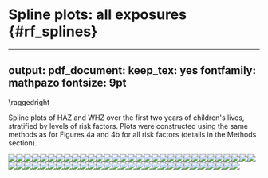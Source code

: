 # Spline plots: all exposures {#rf_splines}

---
output:
  pdf_document:
    keep_tex: yes
fontfamily: mathpazo
fontsize: 9pt
---

<!-- --- -->
<!-- output: html_document -->
<!-- #runtime: shiny -->
<!-- --- -->

\raggedright


Spline plots of HAZ and WHZ over the first two years of children's lives, stratified by levels of risk factors. Plots were constructed using the same methods as for Figures 4a and 4b for all risk factors (details in the Methods section).





<!-- # ```{r Embed Shiny App, echo = FALSE} -->
<!-- # knitr::include_app("https://anmolseth.shinyapps.io/spline-risk-factors/", -->
<!-- #                    height = "800px") -->
<!-- # ``` -->



![](figures//risk-factor/spline-plots/LAZ-birthlen-spline.png)<!-- -->![](figures//risk-factor/spline-plots/LAZ-birthwt-spline.png)<!-- -->![](figures//risk-factor/spline-plots/LAZ-cleanck-spline.png)<!-- -->![](figures//risk-factor/spline-plots/LAZ-earlybf-spline.png)<!-- -->![](figures//risk-factor/spline-plots/LAZ-enstunt-spline.png)<!-- -->![](figures//risk-factor/spline-plots/LAZ-enwast-spline.png)<!-- -->![](figures//risk-factor/spline-plots/LAZ-fage-spline.png)<!-- -->![](figures//risk-factor/spline-plots/LAZ-feducyrs-spline.png)<!-- -->![](figures//risk-factor/spline-plots/LAZ-fhtcm-spline.png)<!-- -->![](figures//risk-factor/spline-plots/LAZ-gagebrth-spline.png)<!-- -->![](figures//risk-factor/spline-plots/LAZ-hdlvry-spline.png)<!-- -->![](figures//risk-factor/spline-plots/LAZ-hfoodsec-spline.png)<!-- -->![](figures//risk-factor/spline-plots/LAZ-hhwealth_quart-spline.png)<!-- -->![](figures//risk-factor/spline-plots/LAZ-impfloor-spline.png)<!-- -->![](figures//risk-factor/spline-plots/LAZ-impsan-spline.png)<!-- -->![](figures//risk-factor/spline-plots/LAZ-mage-spline.png)<!-- -->![](figures//risk-factor/spline-plots/LAZ-meducyrs-spline.png)<!-- -->![](figures//risk-factor/spline-plots/LAZ-nchldlt5-spline.png)<!-- -->![](figures//risk-factor/spline-plots/LAZ-nhh-spline.png)<!-- -->![](figures//risk-factor/spline-plots/LAZ-nrooms-spline.png)<!-- -->![](figures//risk-factor/spline-plots/LAZ-parity-spline.png)<!-- -->![](figures//risk-factor/spline-plots/LAZ-perdiar6-spline.png)<!-- -->![](figures//risk-factor/spline-plots/LAZ-perdiar24-spline.png)<!-- -->![](figures//risk-factor/spline-plots/LAZ-pers_wast-spline.png)<!-- -->![](figures//risk-factor/spline-plots/LAZ-predexfd6-spline.png)<!-- -->![](figures//risk-factor/spline-plots/LAZ-safeh20-spline.png)<!-- -->![](figures//risk-factor/spline-plots/LAZ-sex-spline.png)<!-- -->![](figures//risk-factor/spline-plots/LAZ-single-spline.png)<!-- -->![](figures//risk-factor/spline-plots/LAZ-trth2o-spline.png)<!-- -->![](figures//risk-factor/spline-plots/LAZ-vagbrth-spline.png)<!-- -->![](figures//risk-factor/spline-plots/WLZ-birthlen-spline.png)<!-- -->![](figures//risk-factor/spline-plots/WLZ-birthwt-spline.png)<!-- -->![](figures//risk-factor/spline-plots/WLZ-cleanck-spline.png)<!-- -->![](figures//risk-factor/spline-plots/WLZ-earlybf-spline.png)<!-- -->![](figures//risk-factor/spline-plots/WLZ-enstunt-spline.png)<!-- -->![](figures//risk-factor/spline-plots/WLZ-enwast-spline.png)<!-- -->![](figures//risk-factor/spline-plots/WLZ-fage-spline.png)<!-- -->![](figures//risk-factor/spline-plots/WLZ-feducyrs-spline.png)<!-- -->![](figures//risk-factor/spline-plots/WLZ-fhtcm-spline.png)<!-- -->![](figures//risk-factor/spline-plots/WLZ-gagebrth-spline.png)<!-- -->![](figures//risk-factor/spline-plots/WLZ-hdlvry-spline.png)<!-- -->![](figures//risk-factor/spline-plots/WLZ-hfoodsec-spline.png)<!-- -->![](figures//risk-factor/spline-plots/WLZ-hhwealth_quart-spline.png)<!-- -->![](figures//risk-factor/spline-plots/WLZ-impfloor-spline.png)<!-- -->![](figures//risk-factor/spline-plots/WLZ-impsan-spline.png)<!-- -->![](figures//risk-factor/spline-plots/WLZ-mage-spline.png)<!-- -->![](figures//risk-factor/spline-plots/WLZ-meducyrs-spline.png)<!-- -->![](figures//risk-factor/spline-plots/WLZ-nchldlt5-spline.png)<!-- -->![](figures//risk-factor/spline-plots/WLZ-nhh-spline.png)<!-- -->![](figures//risk-factor/spline-plots/WLZ-nrooms-spline.png)<!-- -->![](figures//risk-factor/spline-plots/WLZ-parity-spline.png)<!-- -->![](figures//risk-factor/spline-plots/WLZ-perdiar6-spline.png)<!-- -->![](figures//risk-factor/spline-plots/WLZ-perdiar24-spline.png)<!-- -->![](figures//risk-factor/spline-plots/WLZ-pers_wast-spline.png)<!-- -->![](figures//risk-factor/spline-plots/WLZ-predexfd6-spline.png)<!-- -->![](figures//risk-factor/spline-plots/WLZ-safeh20-spline.png)<!-- -->![](figures//risk-factor/spline-plots/WLZ-sex-spline.png)<!-- -->![](figures//risk-factor/spline-plots/WLZ-single-spline.png)<!-- -->![](figures//risk-factor/spline-plots/WLZ-trth2o-spline.png)<!-- -->![](figures//risk-factor/spline-plots/WLZ-vagbrth-spline.png)<!-- -->
